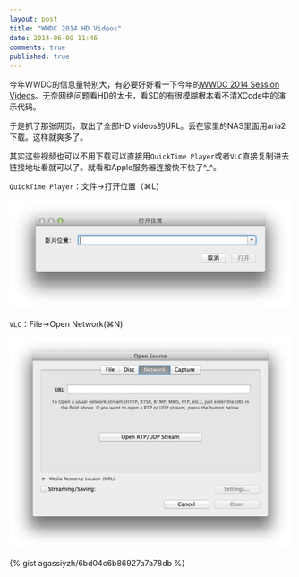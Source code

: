 ```yaml
---
layout: post
title: "WWDC 2014 HD Videos"
date: 2014-06-09 11:46
comments: true
published: true
---
```


今年WWDC的信息量特别大，有必要好好看一下今年的[WWDC 2014 Session Videos][sessions]。无奈网络问题看HD的太卡，看SD的有很模糊根本看不清XCode中的演示代码。

于是抓了那张网页，取出了全部HD videos的URL。丢在家里的NAS里面用aria2下载。这样就爽多了。

<!-- more -->

其实这些视频也可以不用下载可以直接用`QuickTime Player`或者`VLC`直接复制进去链接地址看就可以了。就看和Apple服务器连接快不快了^_^。

`QuickTime Player`：文件->打开位置（⌘L）

![QuickTime Player open network](/images/QuickTime-open-network.png)

`VLC`：File->Open Network(⌘N)

![VLC Player open network](/images/VLC-open-network.png)

{% gist agassiyzh/6bd04c6b86927a7a78db %}

[sessions]: https://developer.apple.com/videos/wwdc/2014/